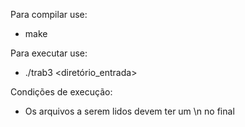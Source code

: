 Para compilar use:

- make

Para executar use:

- ./trab3 <diretório_entrada>

Condições de execução:

- Os arquivos a serem lidos devem ter um \n no final
